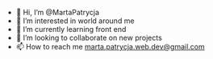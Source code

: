 - 👋 Hi, I’m @MartaPatrycja
- 👀 I’m interested in world around me
- 🌱 I’m currently learning front end
- 💞️ I’m looking to collaborate on new projects
- 📫 How to reach me marta.patrycja.web.dev@gmail.com

<!---
MartaPatrycja/MartaPatrycja is a ✨ special ✨ repository because its `README.md` (this file) appears on your GitHub profile.
You can click the Preview link to take a look at your changes.
--->
